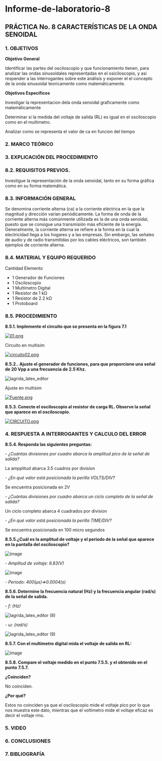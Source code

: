 # Informe-de-laboratorio-8
 
<H2>PRÁCTICA No. 8 CARACTERÍSTICAS DE LA ONDA SENOIDAL</H2>

**<H3>1. OBJETIVOS</H3>**

**Objetivo General**

Identificar las partes del osciloscopio y que funcionamiento tienen, para analizar las ondas sinusoidales representadas en el osiciloscopio, y asi respender a las interrogantes sobre este análisis y exponer el el concepto de la onda sinusoidal teoricamente como matemáticamente.

**Objetivos Especificos**

Investigar la representacion dela onda senoidal graficamente como matemáticamente

Determinar si la medida del voltaje de salida (RL) es igual en el osciloscopio como en el multimetro.

Analizar como se representa el valor de ca en funcion del tiempo

<H3>2. MARCO TEÓRICO</H3>

**<H3>3. EXPLICACIÓN DEL PROCEDIMIENTO</H3>**

**<H3>8.2. REQUISITOS PREVIOS.</H3>**

Investigue la representación de la onda senoidal, tanto en su forma gráfica como 
en su forma matemática.

**<H3>8.3. INFORMACIÓN GENERAL</H3>**

Se denomina corriente alterna (ca) a la corriente eléctrica en la que la magnitud y 
dirección varían periódicamente. La forma de onda de la corriente alterna más 
comúnmente utilizada es la de una onda senoidal, puesto que se consigue una transmisión 
más eficiente de la energía.
Generalmente, la corriente alterna se refiere a la forma en la cual la electricidad 
llega a los hogares y a las empresas. Sin embargo, las señales de audio y de radio 
transmitidas por los cables eléctricos, son también ejemplos de corriente alterna.

**<H3>8.4. MATERIAL Y EQUIPO REQUERIDO</H3>**

Cantidad Elemento
- 1 Generador de Funciones
- 1 Osciloscopio
- 1 Multímetro Digital 
- 1 Resistor de 1 kΩ
- 1 Resistor de 2.2 kΩ
- 1 Protoboard 


**<H3>8.5. PROCEDIMIENTO</H3>**


<b>8.5.1. Implemente el circuito que se presenta en la figura 7.1</b>

[![01.png](https://i.postimg.cc/RCkFcCxs/01.png)](https://postimg.cc/F1xNv4R3)

Circuito en multisim

[![circuito02.png](https://i.postimg.cc/L5j6x0rg/circuito02.png)](https://postimg.cc/D4yTZ5f7)


<b>8.5.2.. Ajuste el generador de funciones, para que proporcione una señal de 20 Vpp a una frecuencia de 2.5 Khz.</b>

![lagrida_latex_editor](https://user-images.githubusercontent.com/93739242/153795331-0b03c34d-f25f-4fe5-9136-8583f470a506.png)

Ajuste en multisim

[![Fuente.png](https://i.postimg.cc/wj6kHKx2/Fuente.png)](https://postimg.cc/YhsFfsWL)


<b>8.5.3. Conecte el osciloscopio al resistor de carga RL. Observe la señal que aparece en el osciloscopio.</b>

[![CIRCUITO.png](https://i.postimg.cc/4yDV9VsX/CIRCUITO.png)](https://postimg.cc/kRy2rV2H)

**<H3>4. RESPUESTA A INTERROGANTES Y CALCULO DEL ERROR</H3>**


<b>8.5.4. Responda las siguientes preguntas:</b>


<i>- ¿Cuántas divisiones por cuadro abarca la amplitud pico de la señal de salida?</i>

La ampplitud abarca 3.5 cuadros por division

<i>- ¿En qué valor está posicionada la perilla VOLTS/DIV?</i>

Se encuentra posicionada en 2V

<i>- ¿Cuántas divisiones por cuadro abarca un ciclo completo de la señal de salida?</i>

Un ciclo completo abarca 4 cuadrados por division


<i>- ¿En qué valor está posicionada la perilla TIME/DIV?</i>

Se encuentra posicionada en 100 micro segundos

<b>8.5.5.¿Cuál es la amplitud de voltaje y el periodo de la señal que aparece en la pantalla del osciloscopio?</b>


![image](https://user-images.githubusercontent.com/93739242/153794511-84355cd8-f73a-44bc-b721-9656abefe1d6.png)

<i>- Amplitud de voltaje: 6.83(V)</i>


![image](https://user-images.githubusercontent.com/93739242/153794445-5d358ecc-b7a8-45bd-ba7e-8be0cdc13f3b.png)

<i>- Periodo: 400(μs)=>0.0004(s)</i>

<b>8.5.6. Determine la frecuencia natural (Hz) y la frecuencia angular (rad/s) de la señal de salida.</b>

<i>- f: (Hz)</i>

![lagrida_latex_editor (8)](https://user-images.githubusercontent.com/93739242/153796077-909dbfcd-bcbe-4d89-a169-a463c370c12e.png)


<i>- ω: (rad/s)</i>

![lagrida_latex_editor (9)](https://user-images.githubusercontent.com/93739242/153796216-b94ccc59-62e8-4e1e-bfbb-417bb2997aa6.png)


<b>8.5.7. Con el multímetro digital mida el voltaje de salida en RL:</b>


![image](https://user-images.githubusercontent.com/93739242/153794086-3ab008d8-fffb-4999-a963-f9c046785889.png)


<b>8.5.8. Compare el voltaje medido en el punto 7.5.5. y el obtenido en el punto 7.5.7.</b>
 
 <b>¿Coinciden?</b>
 
 No coinciden.
 
<b>¿Por qué?</b>

Estos no coinciden ya que el osciloscopio mide el voltaje pico por lo que nos muestra este dato, mientras que el voltimetro mide el voltaje eficaz es decir el voltaje rms.

**<H3>5. VIDEO</H3>**

**<H3>6. CONCLUSIONES</H3>**

**<H3>7. BIBLIOGRAFÍA</H3>**
